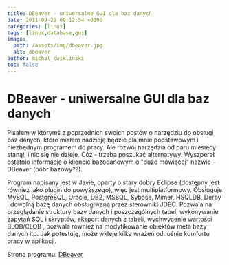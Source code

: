 ```yaml
---
title: DBeaver - uniwersalne GUI dla baz danych
date: 2011-09-29 09:12:54 +0100
categories: [linux]
tags: [linux,database,gui]
image:
  path: /assets/img/dbeaver.jpg
  alt: dbeaver
author: michal_cwiklinski
toc: false
---
```


# DBeaver - uniwersalne GUI dla baz danych

Pisałem w którymś z poprzednich swoich postów o narzędziu do obsługi baz danych, które miałem nadzieję będzie dla mnie podstawowym i niezbędnym programem do pracy. Ale rozwój narzędzia od paru miesięcy stanął, i nic się nie dzieje. Cóż - trzeba poszukać alternatywy. Wyszperał ostatnio informacje o kliencie bazodanowym o "dużo mówiącej" nazwie - DBeaver (bóbr bazowy??).

Program napisany jest w Javie, oparty o stary dobry Eclipse (dostępny jest również jako plugin do powyższego), więc jest multiplatformowy. Obsługuje MySQL, PostgreSQL, Oracle, DB2, MSSQL, Sybase, Mimer, HSQLDB, Derby i dowolną bazę danych obsługiwaną przez sterowniki JDBC. Pozwala na przeglądanie struktury bazy danych i poszczególnych tabel, wykonywanie zapytań SQL i skryptów, eksport danych z tabeli, wychwycenie wartości BLOB/CLOB , pozwala również na modyfikowanie obiektów meta bazy danych itp. Jak potestuję, może wkleję kilka wrażeń odnośnie komfortu pracy w aplikacji.

Strona programu: [DBeaver](http://dbeaver.jkiss.org/)